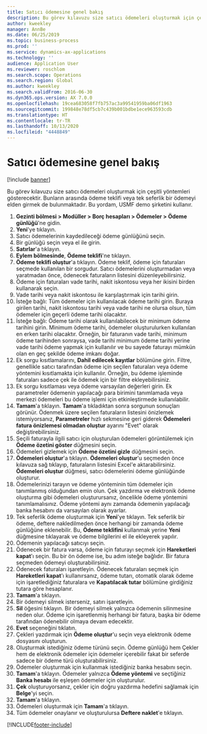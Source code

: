 ```yaml
---
title: Satıcı ödemesine genel bakış
description: Bu görev kılavuzu size satıcı ödemeleri oluşturmak için çeşitli yöntemleri gösterecektir. Bunların arasında ödeme teklifi veya tek seferlik bir ödemeyi elden girmek de bulunmaktadır.
author: kweekley
manager: AnnBe
ms.date: 06/25/2019
ms.topic: business-process
ms.prod: ''
ms.service: dynamics-ax-applications
ms.technology: ''
audience: Application User
ms.reviewer: roschlom
ms.search.scope: Operations
ms.search.region: Global
ms.author: kweekley
ms.search.validFrom: 2016-06-30
ms.dyn365.ops.version: AX 7.0.0
ms.openlocfilehash: 19cea683058f7fb757ac3a99541959ba06df1963
ms.sourcegitcommit: 199848e78df5cb7c439b001bdbe1ece963593cdb
ms.translationtype: HT
ms.contentlocale: tr-TR
ms.lasthandoff: 10/13/2020
ms.locfileid: "4448849"
---
```

# <a name="vendor-payment-overview"></a>Satıcı ödemesine genel bakış

[!include [banner](../../includes/banner.md)]

Bu görev kılavuzu size satıcı ödemeleri oluşturmak için çeşitli yöntemleri gösterecektir. Bunların arasında ödeme teklifi veya tek seferlik bir ödemeyi elden girmek de bulunmaktadır. Bu yordam, USMF demo şirketini kullanır.

1. **Gezinti bölmesi > Modüller > Borç hesapları > Ödemeler > Ödeme günlüğü**'ne gidin.
2. **Yeni**'ye tıklayın.
3. Satıcı ödemelerinin kaydedileceği ödeme günlüğünü seçin. 
4. Bir günlüğü seçin veya el ile girin.
5. **Satırlar**'a tıklayın.
6. **Eylem bölmesinde**, **Ödeme teklifi**'ne tıklayın.
7. **Ödeme teklifi oluştur**'a tıklayın. Ödeme teklif, ödeme için faturaları seçmede kullanılan bir sorgudur. Satıcı ödemelerini oluşturmadan veya yaratmadan önce, ödenecek faturaların listesini düzenleyebilirsiniz.
8. Ödeme için faturaları vade tarihi, nakit iskontosu veya her ikisini birden kullanarak seçin. 
9. Vade tarihi veya nakit iskontosu ile karşılaştırmak için tarihi girin. 
10. İsteğe bağlı: Tüm ödemeler için kullanılacak ödeme tarihi girin. Buraya girilen tarihi, nakit iskontosu tarihi veya vade tarihi ne olursa olsun, tüm ödemeler için geçerli ödeme tarihi olacaktır.  
11. İsteğe bağlı: Ödeme tarihi olarak kullanılabilecek bir minimum ödeme tarihini girin. Minimum ödeme tarihi, ödemeler oluşturulurken kullanılan en erken tarihi olacaktır. Örneğin, bir faturanın vade tarihi, minimum ödeme tarihinden sonraysa, vade tarihi minimum ödeme tarihi yerine vade tarihi ödeme yapmak için kullanılır ve bu sayede faturayı mümkün olan en geç şekilde ödeme imkanı doğar.
12. Ek sorgu kısıtlamalarını, **Dahil edilecek kayıtlar** bölümüne girin. Filtre, genellikle satıcı tarafından ödeme için seçilen faturaları veya ödeme yöntemini kısıtlamakta için kullanılır. Örneğin, bu ödeme işleminde faturaları sadece çek ile ödemek için bir filtre ekleyebilirsiniz.
13. Ek sorgu kısıtlaması veya ödeme varsayılan değerleri girin. Ek parametreler ödemenin yapılacağı para birimini tanımlamada veya merkezi ödemeleri bu ödeme işlemi için etkinleştirmede kullanılabilir.  
14. **Tamam**'a tıklayın. **Tamam**'a tıkladıktan sonra sorgunun sonuçları görünür. Ödenmek üzere seçilen faturaların listesini önizlemek istemiyorsanız, **Parametreler** hızlı sekmesine geri giderek **Ödemeleri fatura önizlemesi olmadan oluştur** ayarını "Evet" olarak değiştirebilirsiniz.  
15. Seçili faturayla ilgili satıcı için oluşturulan ödemeleri görüntülemek için **Ödeme özetini göster** düğmesini seçin.
16. Ödemeleri gizlemek için **Ödeme özetini gizle** düğmesini seçin. 
17. **Ödemeleri oluştur**'a tıklayın. **Ödemeleri oluştur**'u seçmeden önce kılavuza sağ tıklayıp, faturaların listesini Excel'e aktarabilirsiniz. **Ödemeleri oluştur** düğmesi, satıcı ödemelerini ödeme günlüğünde oluşturur.  
18. Ödemelerinizi tarayın ve ödeme yönteminin tüm ödemeler için tanımlanmış olduğundan emin olun. Çek yazdırma ve elektronik ödeme oluşturma gibi ödemeleri oluşturursanız, öncelikle ödeme yöntemini tanımlamalısınız. Ödeme yöntemi aynı zamanda ödemenin yapılacağı banka hesabını da varsayılan olarak ayarlar.  
19. Tek seferlik ödeme oluşturmak için **Yeni**'ye tıklayın. Tek seferlik bir ödeme, deftere nakledilmeden önce herhangi bir zamanda ödeme günlüğüne eklenebilir. Bu, **Ödeme teklifini** kullanmak yerine **Yeni** düğmesine tıklayarak ve ödeme bilgilerini el ile ekleyerek yapılır.  
20. Ödemenin yapılacağı satıcıyı seçin.
21. Ödenecek bir fatura varsa, ödeme için faturayı seçmek için **Hareketleri kapat**'ı seçin. Bu bir ön ödeme ise, bu adım isteğe bağlıdır. Bir fatura seçmeden ödemeyi oluşturabilirsiniz. 
22. Ödenecek faturaları işaretleyin. Ödenecek faturaları seçmek için **Hareketleri kapat**'ı kullanırsanız, ödeme tutarı, otomatik olarak ödeme için işaretlediğiniz faturalara ve **Kapatılacak tutar** bölümüne girdiğiniz tutara göre hesaplanır.
23. **Tamam**'a tıklayın.
24. Bir ödemeyi silmek isterseniz, satırı işaretleyin.
25. **Sil** öğesini tıklayın. Bir ödemeyi silmek yalnızca ödemenin silinmesine neden olur. Ödeme için işaretlenmiş herhangi bir fatura, başka bir ödeme tarafından ödenebilir olmaya devam edecektir.
26. **Evet** seçeneğini tıklatın.
27. Çekleri yazdırmak için **Ödeme oluştur**'u seçin veya elektronik ödeme dosyasını oluşturun.
28. Oluşturmak istediğiniz ödeme türünü seçin. Ödeme günlüğü hem Çekler hem de elektronik ödemeler için ödemeler içerebilir fakat bir seferde sadece bir ödeme türü oluşturabilirsiniz.
29. Ödemeler oluşturmak için kullanmak istediğiniz banka hesabını seçin.
30. **Tamam**'a tıklayın. Ödemeler yalnızca **Ödeme yöntemi** ve seçtiğiniz **Banka hesabı** ile eşleşen ödemeler için oluşturulur.
31. **Çek** oluşturuyorsanız, çekler için doğru yazdırma hedefini sağlamak için **Belge**'yi seçin.
32. **Tamam**'a tıklayın.
33. Ödemeleri oluşturmak için **Tamam**'a tıklayın.
34. Tüm ödemeler onaylanır ve oluşturulursa **Deftere naklet**'e tıklayın. 



[!INCLUDE[footer-include](../../../includes/footer-banner.md)]